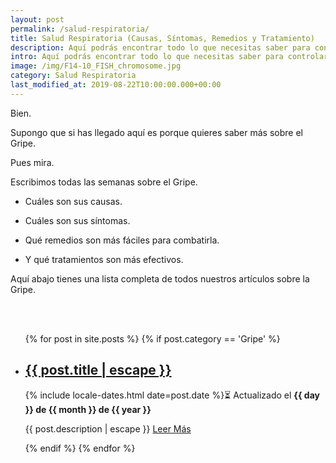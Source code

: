```yaml
---
layout: post
permalink: /salud-respiratoria/
title: Salud Respiratoria (Causas, Síntomas, Remedios y Tratamiento)
description: Aquí podrás encontrar todo lo que necesitas saber para controlar el Gripe. Que lo causa, cuales son sus síntomas, remedios y tratamiento para controlarlo.
intro: Aquí podrás encontrar todo lo que necesitas saber para controlar el Gripe. Que lo causa, cuales son sus síntomas, remedios y tratamiento para controlarlo.
image: /img/F14-10_FISH_chromosome.jpg
category: Salud Respiratoria
last_modified_at: 2019-08-22T10:00:00.000+00:00
---
```


Bien.

Supongo que si has llegado aquí es porque quieres saber más sobre el Gripe.

Pues mira.

Escribimos todas las semanas sobre el Gripe.

- Cuáles son sus causas.

- Cuáles son sus síntomas.

- Qué remedios son más fáciles para combatirla.

- Y qué tratamientos son más efectivos.

Aquí abajo tienes una lista completa de todos nuestros artículos sobre la Gripe.

<br>
<br>
<div class="home">
  <ul class="post-list">
    {% for post in site.posts %}
      {% if post.category == 'Gripe' %}
      <li itemprop="blogPosts" itemscope itemtype="http://schema.org/BlogPosting">
          <h2>
            <a itemprop="url" href="{{ post.url | relative_url }}">
              <span class="post-title" itemprop="name headline">{{ post.title | escape }}</span>
            </a>
          </h2>
          <p>
            <!-- <span class="post-meta">Por {{ post.author }}</span> · -->
            <time class="post-meta" datetime="{{ post.date | date_to_xmlschema }}" itemprop="datePublished">{% include locale-dates.html date=post.date %}⏳ Actualizado el <b>{{ day }} de {{ month }} de {{ year }}</b></time>
          </p>
          <p itemprop="description">
            {{ post.description | escape }}
            <a href="{{ post.url | relative_url }}">
              Leer Más
            </a>
          </p>
          <img class="post-cover" src="{{post.img}}" alt="">
      </li>
      {% endif %}
    {% endfor %}
  </ul>
</div>
